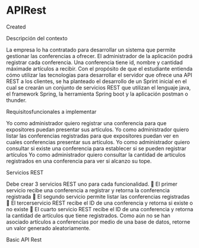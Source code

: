 # APIRest
Created <Esteban Santiago>

Descripción del contexto

La empresa lo ha contratado para desarrollar un sistema que permite gestionar las conferencias a ofrecer. El
administrador de la aplicación podrá registrar cada conferencia. Una conferencia tiene id, nombre y cantidad
máximade artículos a recibir.
Con el propósito de que el estudiante entienda cómo utilizar las tecnologías para desarrollar el servidor que
ofrece una API REST a los clientes, se ha planteado el desarrollo de un Sprint inicial en el cual se crearán un
conjunto de servicios REST que utilizan el lenguaje java, el framework Spring, la herramienta Spring boot y la
aplicación postman o thunder.

Requisitosfuncionales a implementar

Yo como administrador quiero registrar una conferencia para que expositores puedan presentar sus artículos.
Yo como administrador quiero listar las conferencias registradas para que expositores puedan ver en cuales
conferencias presentar sus artículos.
Yo como administrador quiero consultar si existe una conferencia para establecer si se pueden registrar
artículos
Yo como administrador quiero consultar la cantidad de artículos registrados en una conferencia para ver si
alcanzo su tope.

Servicios REST

Debe crear 3 servicios REST uno para cada funcionalidad.
 El primer servicio recibe una conferencia a registrar y retorna la conferencia registrada
 El segundo servicio permite listar las conferencias registradas
 El tercerservicio REST recibe el ID de una conferencia y retorna si existe o no existe
 El cuarto servicio REST recibe el ID de una conferencia y retorna la cantidad de artículos que tiene
registrados. Como aún no se han asociado artículos a conferencias por medio de una base de datos,
retorne un valor generado aleatoriamente.

Basic API Rest 
